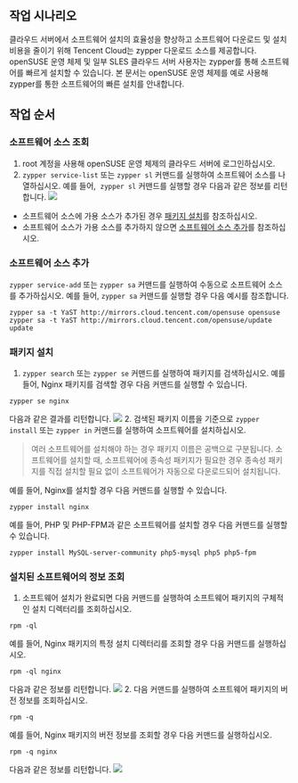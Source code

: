 ## 작업 시나리오
클라우드 서버에서 소프트웨어 설치의 효율성을 향상하고 소프트웨어 다운로드 및 설치 비용을 줄이기 위해 Tencent Cloud는 zypper 다운로드 소스를 제공합니다. openSUSE 운영 체제 및 일부 SLES 클라우드 서버 사용자는 zypper를 통해 소프트웨어를 빠르게 설치할 수 있습니다. 본 문서는 openSUSE 운영 체제를 예로 사용해 zypper를 통한 소프트웨어의 빠른 설치를 안내합니다.

## 작업 순서
### 소프트웨어 소스 조회

1. root 계정을 사용해 openSUSE 운영 체제의 클라우드 서버에 로그인하십시오.
2. `zypper service-list` 또는 `zypper sl` 커맨드를 실행하여 소프트웨어 소스를 나열하십시오.
예를 들어,  `zypper sl` 커맨드를 실행할 경우 다음과 같은 정보를 리턴합니다.
![](https://main.qcloudimg.com/raw/ee336605784eca333f10777ccb7cf5ed.png)
 - 소프트웨어 소스에 가용 소스가 추가된 경우 [패키지 설치](#SearchPackage)를 참조하십시오.
 - 소프트웨어 소스가 가용 소스를 추가하지 않으면 [소프트웨어 소스 추가](#AddSoftwareSource)를 참조하십시오.

<spam id="AddSoftwareSource"></span>
### 소프트웨어 소스 추가

`zypper service-add` 또는 `zypper sa` 커맨드를 실행하여 수동으로 소프트웨어 소스를 추가하십시오.
예를 들어, `zypper sa` 커맨드를 실행할 경우 다음 예시를 참조합니다.
```
zypper sa -t YaST http://mirrors.cloud.tencent.com/opensuse opensuse
zypper sa -t YaST http://mirrors.cloud.tencent.com/opensuse/update update
```

<span id="SearchPackage"></span>
### 패키지 설치

1. `zypper search` 또는 `zypper se` 커맨드를 실행하여 패키지를 검색하십시오.
예를 들어, Nginx 패키지를 검색할 경우 다음 커맨드를 실행할 수 있습니다.
```
zypper se nginx
```
다음과 같은 결과를 리턴합니다.
![](https://main.qcloudimg.com/raw/292106a01b048171007247cb9cdf00c0.png)
2. 검색된 패키지 이름을 기준으로 `zypper install` 또는 `zypper in` 커맨드를 실행하여 소프트웨어를 설치하십시오.
> 여러 소프트웨어를 설치해야 하는 경우 패키지 이름은 공백으로 구분됩니다.
> 소프트웨어를 설치할 때, 소프트웨어에 종속성 패키지가 필요한 경우 종속성 패키지를 직접 설치할 필요 없이 소프트웨어가 자동으로 다운로드되어 설치됩니다.
> 
예를 들어, Nginx를 설치할 경우 다음 커맨드를 실행할 수 있습니다.
```
zypper install nginx
```
예를 들어, PHP 및 PHP-FPM과 같은 소프트웨어를 설치할 경우 다음 커맨드를 실행할 수 있습니다.
```
zypper install MySQL-server-community php5-mysql php5 php5-fpm
```


### 설치된 소프트웨어의 정보 조회

1. 소프트웨어 설치가 완료되면 다음 커맨드를 실행하여 소프트웨어 패키지의 구체적인 설치 디렉터리를 조회하십시오.
```
rpm -ql
```
예를 들어, Nginx 패키지의 특정 설치 디렉터리를 조회할 경우 다음 커맨드를 실행하십시오.
```
rpm -ql nginx
```
다음과 같은 정보를 리턴합니다.
![](https://main.qcloudimg.com/raw/b4ad19a8735041bf78942f5ea351dc2e.png)
2. 다음 커맨드를 실행하여 소프트웨어 패키지의 버전 정보를 조회하십시오.
```
rpm -q
```
예를 들어, Nginx 패키지의 버전 정보를 조회할 경우 다음 커맨드를 실행하십시오.
```
rpm -q nginx
```
다음과 같은 정보를 리턴합니다.
![](https://main.qcloudimg.com/raw/9950192d2cf51c7ab30c2109b3e52d14.png)

